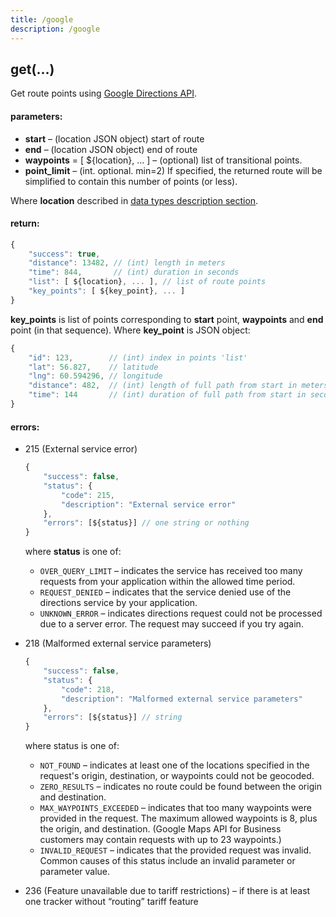 ```yaml
---
title: /google
description: /google
---
```


## get(…)

Get route points using [Google Directions API](https://developers.google.com/maps/documentation/directions/intro).

#### parameters:

*   **start** – (location JSON object) start of route
*   **end** – (location JSON object) end of route
*   **waypoints** = \[ ${location}, ... \] – (optional) list of transitional points.
*   **point_limit** – (int. optional. min=2) If specified, the returned route will be simplified to contain this number of points (or less).

Where **location** described in [data types description section](../../../getting-started.md#data-types).

#### return:
```js
{
    "success": true,
    "distance": 13482, // (int) length in meters
    "time": 844,       // (int) duration in seconds
    "list": [ ${location}, ... ], // list of route points
    "key_points": [ ${key_point}, ... ] 
}
```

**key_points** is list of points corresponding to **start** point, **waypoints** and **end** point (in that sequence). Where **key_point** is JSON object:
```js
{
    "id": 123,        // (int) index in points 'list'
    "lat": 56.827,    // latitude
    "lng": 60.594296, // longitude
    "distance": 482,  // (int) length of full path from start in meters (0 for start point)
    "time": 144       // (int) duration of full path from start in seconds (0 for start point)
}
```

#### errors:
*   215 (External service error)
    ```js
    {
        "success": false,
        "status": {
            "code": 215,
            "description": "External service error"
        },
        "errors": [${status}] // one string or nothing
    }
    ```
    where **status** is one of:

    *   `OVER_QUERY_LIMIT` – indicates the service has received too many requests from your application within the allowed time period.
    *   `REQUEST_DENIED` – indicates that the service denied use of the directions service by your application.
    *   `UNKNOWN_ERROR` – indicates directions request could not be processed due to a server error. The request may succeed if you try again.

*   218 (Malformed external service parameters)
    ```js
    {
        "success": false,
        "status": {
            "code": 218,
            "description": "Malformed external service parameters"
        },
        "errors": [${status}] // string
    }
    ```
    where status is one of:
    
    *   `NOT_FOUND` – indicates at least one of the locations specified in the request's origin, destination, or waypoints could not be geocoded.
    *   `ZERO_RESULTS` – indicates no route could be found between the origin and destination.
    *   `MAX_WAYPOINTS_EXCEEDED` – indicates that too many waypoints were provided in the request. The maximum allowed waypoints is 8, plus the origin, and destination. (Google Maps API for Business customers may contain requests with up to 23 waypoints.)
    *   `INVALID_REQUEST` – indicates that the provided request was invalid. Common causes of this status include an invalid parameter or parameter value.

*   236 (Feature unavailable due to tariff restrictions) – if there is at least one tracker without “routing” tariff feature

